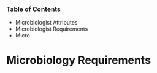 ### Table of Contents
- Microbiologist Attributes
- Microbiologist Requirements
- Micro
# Microbiology Requirements
<!--stackedit_data:
eyJoaXN0b3J5IjpbMjEzMTk2NjZdfQ==
-->